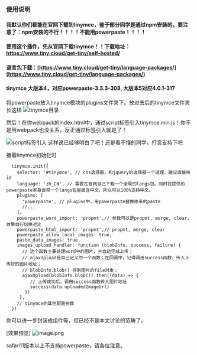 ### 使用说明

#### 我默认你们都能在官网下载到tinymce，鉴于部分同学是通过npm安装的，要注意了：npm安装的不行！！！！不能用powerpaste！！！！
#### 要用这个插件，先从官网下载tinymce！！下载地址：https://www.tiny.cloud/get-tiny/self-hosted/
#### 语言包下载：[https://www.tiny.cloud/get-tiny/language-packages/](https://www.tiny.cloud/get-tiny/language-packages/)

#### tinymce 大版本4，对应powerpaste-3.3.3-308, 大版本5对应4.0.1-317


将powerpaste放入tinymce模块的plugins文件夹下。放进去后的tinymce文件夹长这样
![tinymce目录](https://upload-images.jianshu.io/upload_images/2626329-5130e0b35c771422.png?imageMogr2/auto-orient/strip%7CimageView2/2/w/1240)

然后！在你webpack的index.html中，通过script标签引入tinymce.min.js！你不是用webpack也没关系，反正通过标签引入就是了！

![script标签引入](https://upload-images.jianshu.io/upload_images/2626329-1591d0d2392c2244.png?imageMogr2/auto-orient/strip%7CimageView2/2/w/1240)
这样说已经够明白了吧！还是看不懂的同学，打赏支持下吧

接着tinymce初始化时


      tinymce.init({
        selector: '#tinymce', // css选择器，和jquery的选择器一个道理，建议直接用id
        language: 'zh_CN', // 需要在官网自己下载一个全局的langs包。同时我提供的powerpaste本身自带一个langs包里面含中文，所以可以100%支持中文。
        plugins: [
          'powerpaste', // plugins中，用powerpaste替换原来的paste
          //...
        ],
        powerpaste_word_import: 'propmt',// 参数可以是propmt, merge, clear，效果自行切换对比
        powerpaste_html_import: 'propmt',// propmt, merge, clear
        powerpaste_allow_local_images: true,
        paste_data_images: true,
        images_upload_handler: function (blobInfo, success, failure) {
          // 这个函数主要处理word中的图片，并自动完成上传；
          // ajaxUpload是自己定义的一个函数；在回调中，记得调用success函数，传入上传好的图片地址；
          // blobInfo.blob() 得到图片的file对象；
          ajaxUpload(blobInfo.blob()).then((data) => {
             // 上传成功后，调用success函数传入图片地址
             success(data.uploadedImageUrl)
           })
         },
        // tinymce的其他配置参数
      })

你可以进一步封装成组件等，但已经不是本文讨论的范畴了。

[效果预览]
![image.png](https://upload-images.jianshu.io/upload_images/2626329-71dc2d2dd1b4f338.png?imageMogr2/auto-orient/strip%7CimageView2/2/w/1240)




safari11版本以上不支持powerpaste，请各位注意。